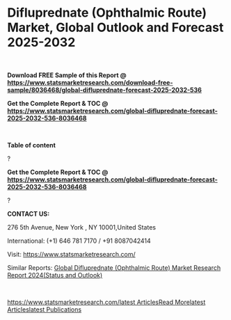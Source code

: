 <h1>Difluprednate (Ophthalmic Route) Market, Global Outlook and Forecast 2025-2032</h1><br/><p><strong>Download FREE Sample of this Report @ <a href="https://www.statsmarketresearch.com/download-free-sample/8036468/global-difluprednate-forecast-2025-2032-536">https://www.statsmarketresearch.com/download-free-sample/8036468/global-difluprednate-forecast-2025-2032-536</a></strong></p>
 
 
 
 <div><b>Get the Complete Report & TOC @ <a href="https://www.statsmarketresearch.com/global-difluprednate-forecast-2025-2032-536-8036468">https://www.statsmarketresearch.com/global-difluprednate-forecast-2025-2032-536-8036468</a></b></div>
 
 
 
 <p><br />
 
 <b>Table of content</b></p>
 
 
 
 <p>? </p>
 
 
 
 <div><b>Get the Complete Report & TOC @ <a href="https://www.statsmarketresearch.com/global-difluprednate-forecast-2025-2032-536-8036468">https://www.statsmarketresearch.com/global-difluprednate-forecast-2025-2032-536-8036468</a></b></div>
 
 
 
 <p>? </p>
 
 
 
 <p><b>CONTACT US:</b><br />
 
 276 5th Avenue, New York , NY 10001,United States<br />
 
 International: (+1) 646 781 7170 / +91 8087042414<br />
 
 Visit: <a href="https://www.statsmarketresearch.com/">https://www.statsmarketresearch.com/</a><br />
 
 Similar Reports: <a href="https://www.statsmarketresearch.com/global-difluprednate-forecast-2025-2032-536-8036468">Global Difluprednate (Ophthalmic Route) Market Research Report 2024(Status and Outlook)</a><br />
 
 <br />
 
 <a href="https://gyeongbokgung.com">https://www.statsmarketresearch.com/</a><a href="https://hallyeomaritime.com">latest Articles</a><a href="https://jingwansa.com">Read More</a><a href="https://nguoiviet.jp/">latest Articles</a><a href="https://www.intelmarketresearch.com/">latest Publications</a></p>